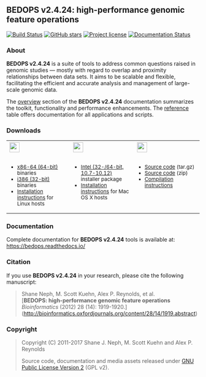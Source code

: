 ## BEDOPS v2.4.24: high-performance genomic feature operations ##

[![Build Status](https://travis-ci.org/bedops/bedops.svg?branch=master)](https://travis-ci.org/bedops/bedops) [![GitHub stars](https://img.shields.io/github/stars/bedops/bedops.svg)](https://github.com/bedops/bedops/stargazers) [![Project license](https://img.shields.io/badge/license-GPLv2-blue.svg)](https://github.com/bedops/bedops/blob/master/LICENSE) [![Documentation Status](https://readthedocs.org/projects/bedops/badge/?version=latest)](https://readthedocs.org/projects/bedops/?badge=latest)

<!-- <img src="http://bedops.readthedocs.io/en/latest/_static/logo_with_label_v2.png" align="right" style="max-width:33%" /> -->

### About ###

**BEDOPS v2.4.24** is a suite of tools to address common questions raised in genomic studies — mostly with regard to overlap and proximity relationships between data sets. It aims to be scalable and flexible, facilitating the efficient and accurate analysis and management of large-scale genomic data. 

The <a href="https://bedops.readthedocs.io/en/latest/content/overview.html#overview">overview</a> section of the **BEDOPS v2.4.24** documentation summarizes the toolkit, functionality and performance enhancements. The <a href="https://bedops.readthedocs.io/en/latest/index.html#reference">reference</a> table offers documentation for all applications and scripts.


### Downloads ###

<table width="100%">
<tr>
<th width="33%" align="left">
<img src="https://bedops.readthedocs.io/en/latest/_images/linux_v2.png" height="26px" style="height:26px !important; width: auto !important; margin-bottom:10px;">
</th>
<th width="33%" align="left">
<img src="https://bedops.readthedocs.io/en/latest/_images/macosx_v2.png" height="26px" style="height:26px !important; width: auto !important; margin-bottom:10px;">
</th>
<th width="34%" align="left">
<img src="https://bedops.readthedocs.io/en/latest/_images/source_v2.png" height="26px" style="height:26px !important; width: auto !important; margin-bottom:10px;">
</th>
</tr>
<tr>
<td valign="top">
<ul style="list-style-type:square; font-size:smaller; margin-left:0; margin-right:0px; padding-right:0px; padding-left:20px;">
<li><a href="https://github.com/bedops/bedops/releases/download/v2.4.24/bedops_linux_x86_64-v2.4.24.tar.bz2">x86-64 (64-bit)</a> binaries</li>
<li><a href="https://github.com/bedops/bedops/releases/download/v2.4.24/bedops_linux_i386-v2.4.24.tar.bz2">i386 (32-bit)</a> binaries</li>
<li><a href="http://bedops.readthedocs.io/en/latest/content/installation.html#linux">Installation instructions</a> for Linux hosts</li>
</ul>
</td>
<td valign="top">
<ul style="list-style-type:square; font-size:smaller; margin-left:0; margin-right:0px; padding-right:0px; padding-left:20px;">
<li><a href="https://github.com/bedops/bedops/releases/download/v2.4.24/BEDOPS.2.4.24.pkg.zip">Intel (32-/64-bit, 10.7-10.12)</a> installer package</li>
<li><a href="http://bedops.readthedocs.io/en/latest/content/installation.html#mac-os-x">Installation instructions</a> for Mac OS X hosts</li>
</ul>
</td>
<td valign="top">
<ul style="list-style-type:square; font-size:smaller; margin-left:0; margin-right:0px; padding-right:0px; padding-left:20px;">
<li><a href="https://github.com/bedops/bedops/archive/v2.4.24.tar.gz">Source code</a> (tar.gz)</li>
<li><a href="https://github.com/bedops/bedops/archive/v2.4.24.zip">Source code</a> (zip)</li>
<li><a href="http://bedops.readthedocs.io/en/latest/content/installation.html#installation-via-source-code">Compilation instructions</a></li>
</ul>
</td>
</tr>
</table>

### Documentation ###

Complete documentation for **BEDOPS v2.4.24** tools is available at: <a href="https://bedops.readthedocs.io/en/latest/index.html">https://bedops.readthedocs.io/</a>

### Citation ###

If you use **BEDOPS v2.4.24** in your research, please cite the following manuscript:

> Shane Neph, M. Scott Kuehn, Alex P. Reynolds, et al.  
> [**BEDOPS: high-performance genomic feature operations**  
> *Bioinformatics* (2012) 28 (14): 1919-1920.] (http://bioinformatics.oxfordjournals.org/content/28/14/1919.abstract)

### Copyright ###

> Copyright (C) 2011-2017 Shane J. Neph, M. Scott Kuehn and Alex P. Reynolds
>
> Source code, documentation and media assets released under <a href="https://github.com/bedops/bedops/blob/master/LICENSE">GNU Public License Version 2</a> (GPL v2).

